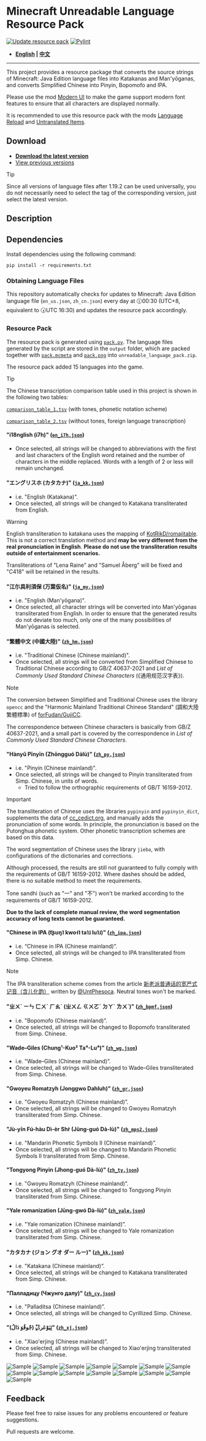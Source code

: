 # Minecraft Unreadable Language Resource Pack

[![Update resource pack](https://github.com/SkyEye-FAST/unreadable_language_pack/actions/workflows/update.yml/badge.svg)](https://github.com/SkyEye-FAST/unreadable_language_pack/actions/workflows/update.yml) [![Pylint](https://github.com/SkyEye-FAST/unreadable_language_pack/actions/workflows/pylint.yml/badge.svg)](https://github.com/SkyEye-FAST/unreadable_language_pack/actions/workflows/pylint.yml)

- **[English](README_en.md) | [中文](README.md)**

----

This project provides a resource package that converts the source strings of Minecraft: Java Edition language files into Katakanas and Man'yōganas, and converts Simplified Chinese into Pinyin, Bopomofo and IPA.

Please use the mod [Modern UI](https://modrinth.com/mod/modern-ui) to make the game support modern font features to ensure that all characters are displayed normally.

It is recommended to use this resource pack with the mods [Language Reload](https://modrinth.com/mod/language-reload) and [Untranslated Items](https://www.curseforge.com/minecraft/mc-mods/untranslated-items).

## Download

- [**Download the latest version**](https://github.com/SkyEye-FAST/unreadable_language_pack/releases/latest/download/unreadable_language_pack.zip)
- [View previous versions](https://github.com/SkyEye-FAST/unreadable_language_pack/releases/)

> [!TIP]
> Since all versions of language files after 1.19.2 can be used universally, you do not necessarily need to select the tag of the corresponding version, just select the latest version.

## Description

## Dependencies

Install dependencies using the following command:

``` shell
pip install -r requirements.txt
```

### Obtaining Language Files

This repository automatically checks for updates to Minecraft: Java Edition language file (`en_us.json`, `zh_cn.json`) every day at 🕧00:30 (UTC+8, equivalent to 🕟UTC 16:30) and updates the resource pack accordingly.

### Resource Pack

The resource pack is generated using [`pack.py`](pack.py). The language files generated by the script are stored in the `output` folder, which are packed together with [`pack.mcmeta`](pack.mcmeta) and [`pack.png`](pack.png) into `unreadable_language_pack.zip`.

The resource pack added 15 languages into the game.

> [!TIP]
> The Chinese transcription comparison table used in this project is shown in the following two tables:
>
> [`comparison_table_1.tsv`](table/comparison_table_1.tsv) (with tones, phonetic notation scheme)
>
> [`comparison_table_2.tsv`](table/comparison_table_2.tsv) (without tones, foreign language transcription)

#### "i18nglish (i7h)" ([`en_i7h.json`](output/en_i7h.json))

- Once selected, all strings will be changed to abbreviations with the first and last characters of the English word retained and the number of characters in the middle replaced. Words with a length of 2 or less will remain unchanged.

#### "エングリスホ (カタカナ)"  ([`ja_kk.json`](output/ja_kk.json))

- i.e. "English (Katakana)".
- Once selected, all strings will be changed to Katakana transliterated from English.

> [!WARNING]
> English transliteration to katakana uses the mapping of [KotRikD/romajitable](https://github.com/KotRikD/romajitable). This is not a correct translation method and **may be very different from the real pronunciation in English**. **Please do not use the transliteration results outside of entertainment scenarios.**
>
> Transliterations of "Lena Raine" and "Samuel Åberg" will be fixed and "C418" will be retained in the results.

#### "江尓具利須保 (万葉仮名)"  ([`ja_my.json`](output/ja_my.json))

- i.e. "English (Man'yōgana)".
- Once selected, all character strings will be converted into Man'yōganas transliterated from English. In order to ensure that the generated results do not deviate too much, only one of the many possibilities of Man'yōganas is selected.

#### "繁體中文 (中國大陸)"  ([`zh_hm.json`](output/zh_hm.json))

- i.e. "Traditional Chinese (Chinese mainland)".
- Once selected, all strings will be converted from Simplified Chinese to Traditional Chinese according to GB/Z 40637-2021 and *List of Commonly Used Standard Chinese Characters* (《通用规范汉字表》).

> [!NOTE]
> The conversion between Simplified and Traditional Chinese uses the library `opencc` and the "Harmonic Mainland Traditional Chinese Standard" (調和大陸繁體標準) of [forFudan/GujiCC](https://github.com/forFudan/GujiCC).
>
> The correspondence between Chinese characters is basically from GB/Z 40637-2021, and a small part is covered by the correspondence in *List of Commonly Used Standard Chinese Characters*.

#### "Hànyǔ Pīnyīn (Zhōngguó Dàlù)"  ([`zh_py.json`](output/zh_py.json))

- i.e. "Pinyin (Chinese mainland)".
- Once selected, all strings will be changed to Pinyin transliterated from Simp. Chinese, in units of words.
  - Tried to follow the orthographic requirements of GB/T 16159-2012.

> [!IMPORTANT]
> The transliteration of Chinese uses the libraries `pypinyin` and `pypinyin_dict`, supplements the data of [cc_cedict.org](https://cc-cedict.org/), and manually adds the pronunciation of some words. In principle, the pronunciation is based on the Putonghua phonetic system. Other phonetic transcription schemes are based on this data.
>
> The word segmentation of Chinese uses the library `jieba`, with configurations of the dictionaries and corrections.
>
> Although processed, the results are still not guaranteed to fully comply with the requirements of GB/T 16159-2012. Where dashes should be added, there is no suitable method to meet the requirements.
>
> Tone sandhi (such as "一" and "不") won't be marked according to the requirements of GB/T 16159-2012.
>
> **Due to the lack of complete manual review, the word segmentation accuracy of long texts cannot be guaranteed.**

#### "Chinese in IPA (t͡ʂʊŋ˥ kwo˧˥ ta˥˩ lu˥˩)"  ([`zh_ipa.json`](output/zh_ipa.json))

- i.e. “Chinese in IPA (Chinese mainland)”.
- Once selected, all strings will be changed to IPA transliterated from Simp. Chinese.

> [!NOTE]
> The IPA transliteration scheme comes from the article [新老派普通话的宽严式记音（含儿化韵）](https://zhuanlan.zhihu.com/p/38258415) written by [@UntPhesoca](https://www.zhihu.com/people/UntW). Neutral tones won't be marked.

#### "ㄓㄨˋ ㄧㄣ ㄈㄨˊ ㄏㄠˋ (ㄓㄨㄥ ㄍㄨㄛˊ ㄉㄚˋ ㄌㄨˋ)"  ([`zh_bpmf.json`](output/zh_bpmf.json))

- i.e. "Bopomofo (Chinese mainland)”.
- Once selected, all strings will be changed to Bopomofo transliterated from Simp. Chinese.

#### "Wade–Giles (Chung¹-Kuo² Ta⁴-Lu⁴)"  ([`zh_wg.json`](output/zh_wg.json))

- i.e. "Wade–Giles (Chinese mainland)”.
- Once selected, all strings will be changed to Wade–Giles transliterated from Simp. Chinese.

#### "Gwoyeu Romatzyh (Jonggwo Dahluh)"  ([`zh_gr.json`](output/zh_gr.json))

- i.e. "Gwoyeu Romatzyh (Chinese mainland)”.
- Once selected, all strings will be changed to Gwoyeu Romatzyh transliterated from Simp. Chinese.

#### "Jù-yīn Fú-hàu Dì-èr Shr̀ (Jūng-guó Dà-lù)" ([`zh_mps2.json`](output/zh_mps2.json))

- i.e. "Mandarin Phonetic Symbols II (Chinese mainland)”.
- Once selected, all strings will be changed to Mandarin Phonetic Symbols II transliterated from Simp. Chinese.

#### "Tongyong Pinyin (Jhong-guó Dà-lù)" ([`zh_ty.json`](output/zh_ty.json))

- i.e. "Gwoyeu Romatzyh (Chinese mainland)”.
- Once selected, all strings will be changed to Tongyong Pinyin transliterated from Simp. Chinese.

#### "Yale romanization (Jūng-gwó Dà-lù)" ([`zh_yale.json`](output/zh_yale.json))

- i.e. "Yale romanization (Chinese mainland)”.
- Once selected, all strings will be changed to Yale romanization transliterated from Simp. Chinese.

#### "カタカナ (ジョン グオ ダー ルー)" ([`zh_kk.json`](output/zh_kk.json))

- i.e. "Katakana (Chinese mainland)”.
- Once selected, all strings will be changed to Katakana transliterated from Simp. Chinese.

#### "Палладицу (Чжунго далу)"  ([`zh_cy.json`](output/zh_cy.json))

- i.e. "Palladitsa (Chinese mainland)”.
- Once selected, all strings will be changed to Cyrillized Simp. Chinese.

#### "ثِیَوْعَرݣ‌ٍْ (جْو‌قُوَ دَا‌لُ)" ([`zh_xj.json`](output/zh_xj.json))

- i.e. "Xiao'erjing (Chinese mainland)”.
- Once selected, all strings will be changed to Xiao'erjing transliterated from Simp. Chinese.

![Sample](sample/sample_en_i7h.png)
![Sample](sample/sample_ja_kk.png)
![Sample](sample/sample_ja_my.png)
![Sample](sample/sample_zh_hm.png)
![Sample](sample/sample_zh_py.png)
![Sample](sample/sample_zh_ipa.png)
![Sample](sample/sample_zh_bpmf.png)
![Sample](sample/sample_zh_wg.png)
![Sample](sample/sample_zh_gr.png)
![Sample](sample/sample_zh_mps2.png)
![Sample](sample/sample_zh_ty.png)
![Sample](sample/sample_zh_yale.png)
![Sample](sample/sample_zh_kk.png)
![Sample](sample/sample_zh_cy.png)
![Sample](sample/sample_zh_xj.png)

## Feedback

Please feel free to raise issues for any problems encountered or feature suggestions.

Pull requests are welcome.
